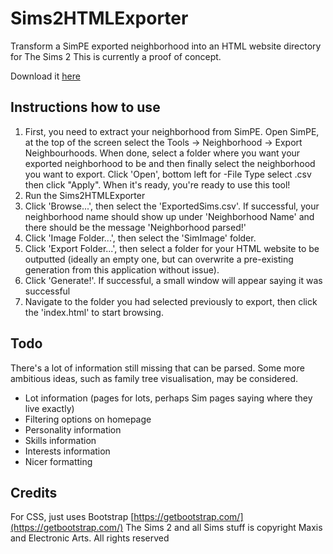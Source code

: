 # Sims2HTMLExporter
 Transform a SimPE exported neighborhood into an HTML website directory for The Sims 2
 This is currently a proof of concept.

 Download it [here](https://github.com/HatfulBob/Sims2HTMLExporter/releases/tag/release)

 ## Instructions how to use
 1. First, you need to extract your neighborhood from SimPE. Open SimPE, at the top of the screen select the Tools -> Neighborhood -> Export Neighbourhoods. When done, select a folder where you want your exported neighborhood to be and then finally select the neighborhood you want to export. Click 'Open', bottom left for -File Type select .csv then click "Apply". When it's ready, you're ready to use this tool!
 2. Run the Sims2HTMLExporter
 3. Click 'Browse...', then select the 'ExportedSims.csv'. If successful, your neighborhood name should show up under 'Neighborhood Name' and there should be the message 'Neighborhood parsed!'
 4. Click 'Image Folder...', then select the 'SimImage' folder.
 5. Click 'Export Folder...', then select a folder for your HTML website to be outputted (ideally an empty one, but can overwrite a pre-existing generation from this application without issue).
 6. Click 'Generate!'. If successful, a small window will appear saying it was successful
 7. Navigate to the folder you had selected previously to export, then click the 'index.html' to start browsing.

## Todo
There's a lot of information still missing that can be parsed. Some more ambitious ideas, such as family tree visualisation, may be considered.
- Lot information (pages for lots, perhaps Sim pages saying where they live exactly)
- Filtering options on homepage
- Personality information
- Skills information
- Interests information
- Nicer formatting

## Credits
For CSS, just uses Bootstrap [https://getbootstrap.com/](https://getbootstrap.com/)
The Sims 2 and all Sims stuff is copyright Maxis and Electronic Arts. All rights reserved

 
